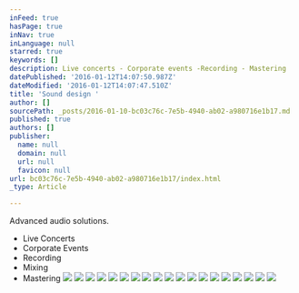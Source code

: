 ```yaml
---
inFeed: true
hasPage: true
inNav: true
inLanguage: null
starred: true
keywords: []
description: Live concerts - Corporate events -Recording - Mastering
datePublished: '2016-01-12T14:07:50.987Z'
dateModified: '2016-01-12T14:07:47.510Z'
title: 'Sound design '
author: []
sourcePath: _posts/2016-01-10-bc03c76c-7e5b-4940-ab02-a980716e1b17.md
published: true
authors: []
publisher:
  name: null
  domain: null
  url: null
  favicon: null
url: bc03c76c-7e5b-4940-ab02-a980716e1b17/index.html
_type: Article

---
```

Advanced audio solutions.

* Live Concerts
* Corporate Events
* Recording
* Mixing
* Mastering
![](https://s3-us-west-2.amazonaws.com/the-grid-img/p/4f0adb3997a76ba4808e2932b01a306a897344dc.jpg)
![](https://s3-us-west-2.amazonaws.com/the-grid-img/p/893554ff94e72d631030bef481984869f6b99411.jpg)
![](https://the-grid-user-content.s3-us-west-2.amazonaws.com/60d24344-31c3-47f0-b6d2-ece5c66477e7.JPG)
![](https://the-grid-user-content.s3-us-west-2.amazonaws.com/76095131-0aae-4b8e-9d59-90e920261ca6.JPG)
![](https://the-grid-user-content.s3-us-west-2.amazonaws.com/9ab97d94-baa3-46b5-96b9-9f3e9a41f4e1.JPG)
![](https://the-grid-user-content.s3-us-west-2.amazonaws.com/4addf4fd-994b-40c5-bb89-17e633fd8f57.JPG)
![](https://the-grid-user-content.s3-us-west-2.amazonaws.com/7c246732-3540-464c-bc39-1b2b3e04ce41.JPG)
![](https://the-grid-user-content.s3-us-west-2.amazonaws.com/125fdff4-f658-4faf-91b6-4a5ce8026355.JPG)
![](https://the-grid-user-content.s3-us-west-2.amazonaws.com/56aa4c3b-67b3-4b4f-a395-e2ef23544f4e.JPG)
![](https://the-grid-user-content.s3-us-west-2.amazonaws.com/bad0c867-1187-49c8-8187-adadb9c02c2b.JPG)
![](https://the-grid-user-content.s3-us-west-2.amazonaws.com/be6f6440-b270-47b8-9be7-7cd63bb66561.jpg)
![](https://the-grid-user-content.s3-us-west-2.amazonaws.com/48232030-456e-44ad-b9be-4c5054cf4916.JPG)
![](https://the-grid-user-content.s3-us-west-2.amazonaws.com/c5e77168-efe7-4ff6-83f7-89c8f572bf65.JPG)
![](https://the-grid-user-content.s3-us-west-2.amazonaws.com/354bdd31-4e32-4568-9555-d4e45374168f.jpg)
![](https://the-grid-user-content.s3-us-west-2.amazonaws.com/8c3c6d54-3129-4f4a-a525-346cb938b649.jpg)
![](https://the-grid-user-content.s3-us-west-2.amazonaws.com/5224a203-0102-4918-b98d-acf332544a84.JPG)
![](https://the-grid-user-content.s3-us-west-2.amazonaws.com/fa7a6d99-dd5f-454a-be23-f6dda90388d8.JPG)
![](https://the-grid-user-content.s3-us-west-2.amazonaws.com/eb830a64-ce8f-47ad-86ab-d58817541c30.JPG)
![](https://the-grid-user-content.s3-us-west-2.amazonaws.com/6db1a5f0-94e2-4576-bcfe-d22c8b274d65.JPG)